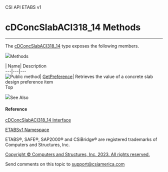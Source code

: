 ﻿

CSI API ETABS v1

# cDConcSlabACI318_14 Methods  
  
---  
  
The [cDConcSlabACI318_14](059283ad-35d5-aba4-c96a-29dfafca6523.htm) type
exposes the following members.

![](../icons/SectionExpanded.png)Methods

| Name| Description  
---|---|---  
![Public method](../icons/pubmethod.gif)|
[GetPreference](0ad6be82-577b-cc5e-b0df-d5364ffd8b0d.htm)|  Retrieves the
value of a concrete slab design preference item  
Top

![](../icons/SectionExpanded.png)See Also

#### Reference

[cDConcSlabACI318_14 Interface](059283ad-35d5-aba4-c96a-29dfafca6523.htm)

[ETABSv1 Namespace](2780f1b8-2033-5289-2298-1cdb2a7508d9.htm)

ETABS®, SAFE®, SAP2000® and CSiBridge® are registered trademarks of Computers
and Structures, Inc.  

[Copyright © Computers and Structures, Inc. 2023. All rights
reserved.](http://www.csiamerica.com)

Send comments on this topic to
[support@csiamerica.com](mailto:support%40csiamerica.com?Subject=CSI%20API%20ETABS%20v1)

